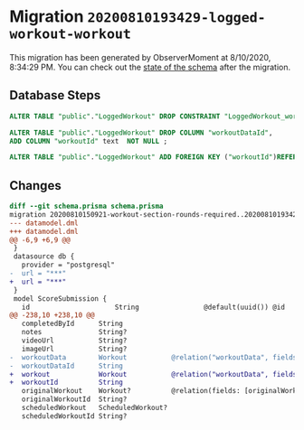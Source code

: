 # Migration `20200810193429-logged-workout-workout`

This migration has been generated by ObserverMoment at 8/10/2020, 8:34:29 PM.
You can check out the [state of the schema](./schema.prisma) after the migration.

## Database Steps

```sql
ALTER TABLE "public"."LoggedWorkout" DROP CONSTRAINT "LoggedWorkout_workoutDataId_fkey"

ALTER TABLE "public"."LoggedWorkout" DROP COLUMN "workoutDataId",
ADD COLUMN "workoutId" text  NOT NULL ;

ALTER TABLE "public"."LoggedWorkout" ADD FOREIGN KEY ("workoutId")REFERENCES "public"."Workout"("id") ON DELETE CASCADE ON UPDATE CASCADE
```

## Changes

```diff
diff --git schema.prisma schema.prisma
migration 20200810150921-workout-section-rounds-required..20200810193429-logged-workout-workout
--- datamodel.dml
+++ datamodel.dml
@@ -6,9 +6,9 @@
 }
 datasource db {
   provider = "postgresql"
-  url = "***"
+  url = "***"
 }
 model ScoreSubmission {
   id                     String                @default(uuid()) @id
@@ -238,10 +238,10 @@
   completedById      String
   notes              String?
   videoUrl           String?
   imageUrl           String?
-  workoutData        Workout           @relation("workoutData", fields: [workoutDataId], references: [id])
-  workoutDataId      String
+  workout            Workout           @relation("workoutData", fields: [workoutId], references: [id])
+  workoutId          String
   originalWorkout    Workout?          @relation(fields: [originalWorkoutId], references: [id])
   originalWorkoutId  String?
   scheduledWorkout   ScheduledWorkout?
   scheduledWorkoutId String?
```



